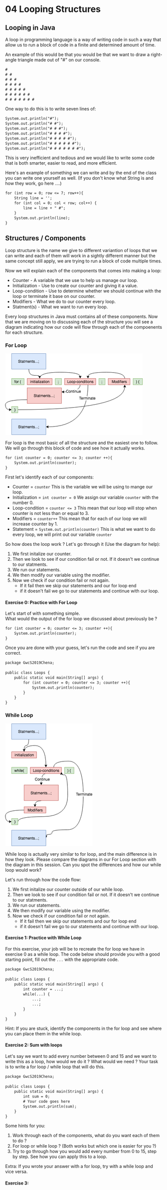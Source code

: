 # 04 Looping Structures

## Looping in Java

A loop in programming language is a way of writing code in such a way that allow us to run a block of code in a finite and determined amount of time. 

An example of this would be that you would be that we want to draw a right-angle triangle made out of "#" on our console. 

```
#
# #
# # #
# # # #
# # # # #
# # # # # #
# # # # # # #
```

One way to do this is to write seven lines of:

```
System.out.println("#");
System.out.println("# #");
System.out.println("# # #");
System.out.println("# # # #");
System.out.println("# # # # #");
System.out.println("# # # # # #");
System.out.println("# # # # # # #");
```

This is very inefficient and tedious and we would like to write some code that is both smarter, easier to read, and more efficient.

Here's an example of something we can write and by the end of the class you can write one yourself as well. (If you don't know what String is and how they work, go here ....)

```
for (int row = 0; row <= 7; row++){
	String line = '';
	for (int col = 0; col < row; col++) {
		line = line + " #";
	}
	System.out.println(line);
}
```

## Structures / Components

Loop structure is the name we give to different variantion of loops that we can write and each of them will work in a sightly different manner but the same concept still apply, we are trying to run a block of code multiple times.

Now we will explain each of the components that comes into making a loop:

* Counter - A variable that we use to help us manage our loop.  
* Initialization - Use to create our counter and giving it a value.  
* Loop-condition - Use to determine whether we should continue with the loop or terminate it base on our counter.    
* Modifiers - What we do to our counter every loop.  
* Statment(s) - What we want to run every loop.  

Every loop structures in Java must contains all of these components. Now that we are moving on to discussing each of the structure you will see a diagram indicating how our code will flow through each of the compoenents for each structure.

### For Loop

![alt text](https://github.com/ChenaLee/GWC_UMN_Intro_Java_Curriculum/blob/master/images/For_Loop_Diagram.png "For Loop Diagram")

For loop is the most basic of all the structure and the easiest one to follow. We will go through this block of code and see how it actually works.

```
for (int counter = 0; counter <= 3; counter ++){
	System.out.println(counter);
}
```
First let's identify each of our components:

* Counter = `counter` This is the variable we will be using to mange our loop.
* Initialization = `int counter = 0` We assign our variable `counter` with the number 0.  
* Loop-condition = `counter <= 3` This mean that our loop will stop when counter is not less than or equal to 3.  
* Modifiers = `counter++` This mean that for each of our loop we will increase counter by 1.  
* Statement = `System.out.println(counter)` This is what we want to do every loop, we will print out our variable `counter`

So how does the loop work ? Let's go through it (Use the diagram for help):

1. We first initalize our counter.
2. Then we look to see if our condition fail or not. If it doesn't we continue to our statments.
3. We run our statements.
4. We then modify our variable using the modifier.
5. Now we check if our condition fail or not again. 
	* If it fail then we skip our statements and our for loop end
	* if it doesn't fail we go to our statements and continue with our loop.

#### Exercise 0: Practice with For Loop

Let's start of with something simple.  
What would the output of the for loop we discussed about previously be ?

```
for (int counter = 0; counter <= 3; counter ++){
	System.out.println(counter);
}
```
Once you are done with your guess, let's run the code and see if you are correct.

```
package GwcS2019Chena;

public class Loops {
	public static void main(String[] args) {
		for (int counter = 0; counter <= 3; counter ++){
			System.out.println(counter);
		}
	}
}
```

### While Loop

![alt text](https://github.com/ChenaLee/GWC_UMN_Intro_Java_Curriculum/blob/master/images/While_Loop.png "While Loop Diagram")

While loop is actually very similar to for loop, and the main difference is in how they look. Please compare the diagrams in our For Loop section with the diagram in this session. Can you spot the differences and how our while loop would work?

Let's run through how the code flow:

1. We first initalize our counter outside of our while loop.
2. Then we look to see if our condition fail or not. If it doesn't we continue to our statments.
3. We run our statements.
4. We then modify our variable using the modifier.
5. Now we check if our condition fail or not again. 
	* If it fail then we skip our statements and our for loop end
	* if it doesn't fail we go to our statements and continue with our loop.


#### Exercise 1: Practice with While Loop
For this exercise, your job will be to recreate the for loop we have in exercise 0 as a while loop. The code below should provide you with a good starting point, fill out the `...` with the appropriate code.

```
package GwcS2019Chena;

public class Loops {
	public static void main(String[] args) {
		int counter = ...;
		while(...) {
			...;
			...;
		}
	}
}
```

Hint: If you are stuck, identify the components in the for loop and see where you can place them in the while loop.

#### Exercise 2: Sum with loops

Let's say we want to add every number between 0 and 15 and we want to write this as a loop, how would we do it ? What would we need ? Your task is to write a for loop / while loop that will do this.

```
package GwcS2019Chena;

public class Loops {
	public static void main(String[] args) {
		int sum = 0;
		# Your code goes here
		System.out.println(sum);
	}
}
```
Some hints for you:  

1. Work through each of the components, what do you want each of them to do ?
2. For loop or while loop ? (Both works but which one is easier for you ?)
3. Try to go through how you would add every number from 0 to 15, step by step. See how you can apply this to a loop.

Extra: If you wrote your answer with a for loop, try with a while loop and vice versa.

#### Exercise 3: 





